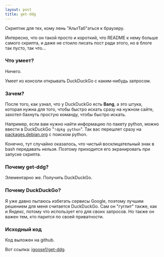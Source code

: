 ```yaml
---
layout: post
title: get-ddg
---
```


Скриптик для тех, кому лень "АльтТаб"аться к браузеру.

Интересно, что он такой просто и короткий, что README к нему больше самого скрипта, и даже не стоило писать пост ради этого, но в блоге так пусто, так что...

### Что умеет?
Ничего.

Умеет из консоли открывать DuckDuckGo с каким-нибудь запросом.

### Зачем?
После того, как узнал, что у DuckDuckGo есть **Bang**, а это штука, которая нужна для того, чтобы быстро искать сразу на нужном сайте, захотел бахнуть простую команду, чтобы быстро искать.

Например, если вам нужно найти информацию по пакету python, можно ввести в DuckDuckGo "`!dpkg python`".
Так вас перешлет сразу на [packages.debian.org](https://packages.debian.org/search?keywords=python) с поиском python.

Конечно, тут случайно оказалось, что чистый восклицательный знак в bash передавать нельзя.
Поэтому приходится его экранировать при запуске скрипта.

### Почему get-ddg?
Элементарно же.
Получить DuckDuckGo.

### Почему DuckDuckGo?
Я уже давно пытаюсь избегать сервисы Google, поэтому лучшим решением для меня считается DuckDuckGo.
Сам он "гуглит" также, как и Яндекс, потому что использует его для своих запросов. Но также он важен тем, кто парится по своей приватности.

### Исходный код
Код выложен на github.

Вот ссылка: [igoose1/get-ddg](https://github.com/igoose1/get-ddg).

